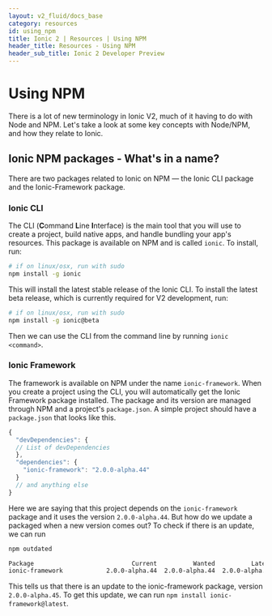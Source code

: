 ```yaml
---
layout: v2_fluid/docs_base
category: resources
id: using_npm
title: Ionic 2 | Resources | Using NPM
header_title: Resources - Using NPM
header_sub_title: Ionic 2 Developer Preview
---
```


# Using NPM

There is a lot of new terminology in Ionic V2, much of it having to do with Node and NPM. Let's take a look at some key concepts with Node/NPM, and how they relate to Ionic.

## Ionic NPM packages - What's in a name?

There are two packages related to Ionic on NPM &mdash; the Ionic CLI package and the Ionic-Framework package.

### Ionic CLI

The CLI (**C**ommand **L**ine **I**nterface) is the main tool that you will use to create a project, build native apps, and handle bundling your app's resources. This package is available on NPM and is called `ionic`. To install, run:

```bash
# if on linux/osx, run with sudo
npm install -g ionic
```

This will install the latest stable release of the Ionic CLI. To install the latest beta release, which is currently required for V2 development, run:

```bash
# if on linux/osx, run with sudo
npm install -g ionic@beta
```
Then we can use the CLI from the command line by running `ionic <command>`.


### Ionic Framework

The framework is available on NPM under the name `ionic-framework`. When you create a project using the CLI, you will automatically get the Ionic Framework package installed. The package and its version are managed through NPM and a project's `package.json`. A simple project should have a `package.json` that looks like this.

```javascript
{
  "devDependencies": {
  // List of devDependencies
  },
  "dependencies": {
    "ionic-framework": "2.0.0-alpha.44"
  }
  // and anything else
}
```

Here we are saying that this project depends on the `ionic-framework` package and it uses the version `2.0.0-alpha.44`. But how do we update a packaged when a new version comes out? To check if there is an update, we can run

```bash
npm outdated

Package                           Current          Wanted          Latest  Location
ionic-framework            2.0.0-alpha.44  2.0.0-alpha.44  2.0.0-alpha.45  myApp
```

This tells us that there is an update to the ionic-framework package, version `2.0.0-alpha.45`. To get this update, we can run `npm install ionic-framework@latest`.
